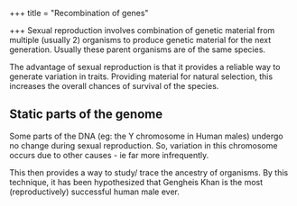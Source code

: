 +++
title = "Recombination of genes"

+++
Sexual reproduction involves combination of genetic material from multiple (usually 2) organisms to produce genetic material for the next generation. Usually these parent organisms are of the same species.

The advantage of sexual reproduction is that it provides a reliable way to generate variation in traits. Providing material for natural selection, this increases the overall chances of survival of the species.

## Static parts of the genome
Some parts of the DNA (eg: the Y chromosome in Human males) undergo no change during sexual reproduction. So, variation in this chromosome occurs due to other causes - ie far more infrequently.

This then provides a way to study/ trace the ancestry of organisms. By this technique, it has been hypothesized that Gengheis Khan is the most (reproductively) successful human male ever.
